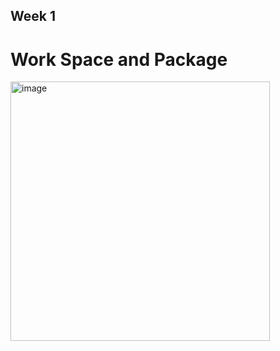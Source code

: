 ## Week 1
# Work Space and Package
<img width="415" alt="image" src="https://github.com/FURP-2023-2024/Zhonghe-GAO-Weekly-Report/assets/172378135/ebf224aa-c9c7-433d-a901-f73e9fdef742">
